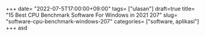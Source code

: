 +++
date= "2022-07-5T17:00:00+09:00"
tags= ["ulasan"]
draft=true
title= "15 Best CPU Benchmark Software For Windows in 2021        207"
slug= "software-cpu-benchmark-windows-207"
categories= ["software, aplikasi"]
+++
asd
